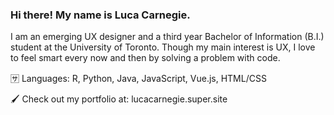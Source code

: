 ### Hi there! My name is Luca Carnegie.

I am an emerging UX designer and a third year Bachelor of Information (B.I.) student at the University of Toronto. Though my main interest is UX, I love to feel smart every now and then by solving a problem with code.

🈂️ Languages: R, Python, Java, JavaScript, Vue.js, HTML/CSS

🖌️ Check out my portfolio at: lucacarnegie.super.site


